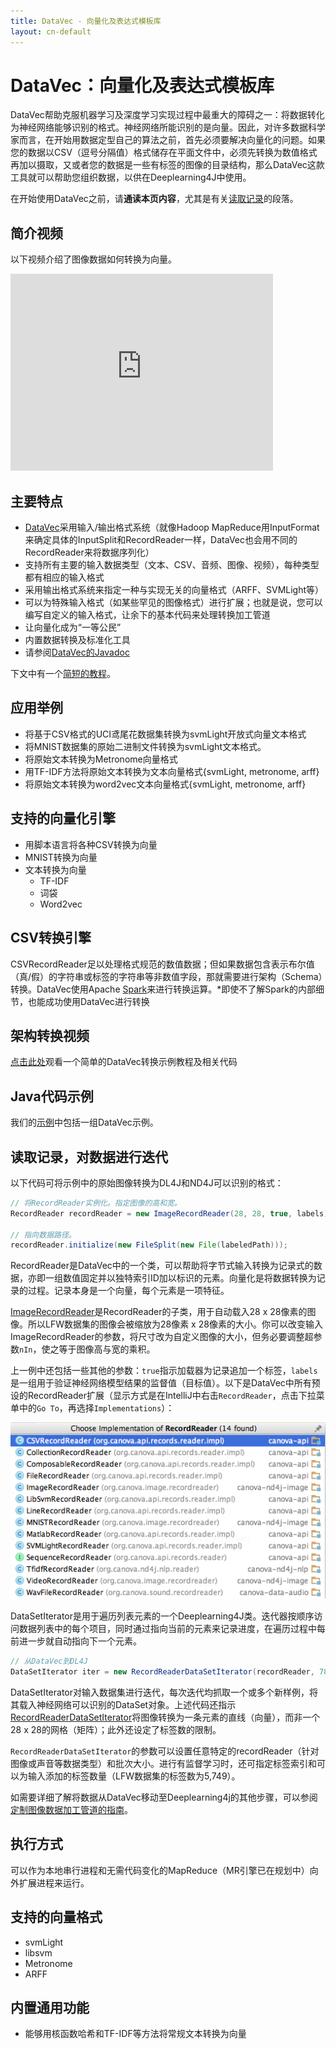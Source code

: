 ```yaml
---
title: DataVec - 向量化及表达式模板库
layout: cn-default
---
```


# DataVec：向量化及表达式模板库

DataVec帮助克服机器学习及深度学习实现过程中最重大的障碍之一：将数据转化为神经网络能够识别的格式。神经网络所能识别的是向量。因此，对许多数据科学家而言，在开始用数据定型自己的算法之前，首先必须要解决向量化的问题。如果您的数据以CSV（逗号分隔值）格式储存在平面文件中，必须先转换为数值格式再加以摄取，又或者您的数据是一些有标签的图像的目录结构，那么DataVec这款工具就可以帮助您组织数据，以供在Deeplearning4J中使用。 


在开始使用DataVec之前，请**通读本页内容**，尤其是有关[读取记录](#record)的段落。



## 简介视频

以下视频介绍了图像数据如何转换为向量。 

<iframe width="420" height="315" src="https://www.youtube.com/embed/EHHtyRKQIJ0" frameborder="0" allowfullscreen></iframe>

## 主要特点
- [DataVec](https://github.com/deeplearning4j/DataVec)采用输入/输出格式系统（就像Hadoop MapReduce用InputFormat来确定具体的InputSplit和RecordReader一样，DataVec也会用不同的RecordReader来将数据序列化）
- 支持所有主要的输入数据类型（文本、CSV、音频、图像、视频），每种类型都有相应的输入格式
- 采用输出格式系统来指定一种与实现无关的向量格式（ARFF、SVMLight等）
- 可以为特殊输入格式（如某些罕见的图像格式）进行扩展；也就是说，您可以编写自定义的输入格式，让余下的基本代码来处理转换加工管道
- 让向量化成为“一等公民”
- 内置数据转换及标准化工具
- 请参阅[DataVec的Javadoc](http://deeplearning4j.org/datavecdoc/)

下文中有一个<a href="#tutorial">简短的教程</a>。

## 应用举例

 * 将基于CSV格式的UCI鸢尾花数据集转换为svmLight开放式向量文本格式
 * 将MNIST数据集的原始二进制文件转换为svmLight文本格式。
 * 将原始文本转换为Metronome向量格式
 * 用TF-IDF方法将原始文本转换为文本向量格式{svmLight, metronome, arff}
 * 将原始文本转换为word2vec文本向量格式{svmLight, metronome, arff}

## 支持的向量化引擎

 * 用脚本语言将各种CSV转换为向量
 * MNIST转换为向量
 * 文本转换为向量
    * TF-IDF
    * 词袋
    * Word2vec

## CSV转换引擎

CSVRecordReader足以处理格式规范的数值数据；但如果数据包含表示布尔值（真/假）的字符串或标签的字符串等非数值字段，那就需要进行架构（Schema）转换。DataVec使用Apache [Spark](http://spark.apache.org/)来进行转换运算。*即使不了解Spark的内部细节，也能成功使用DataVec进行转换

## 架构转换视频

[点击此处](http://www.youtube.com/watch?v=L5DtC8_4F-c)观看一个简单的DataVec转换示例教程及相关代码

## Java代码示例

我们的[示例](https://deeplearning4j.org/quickstart#examples)中包括一组DataVec示例。   

<!-- Note to Tom, write DataVec setup content

## <a name="tutorial">设置DataVec</a>

在Maven中央仓库中搜索[DataVec](https://search.maven.org/#search%7Cga%7C1%7CDataVec)，得到可以使用的JAR文件列表。

将依赖项信息添加到pom.xml当中。

-->


## <a name="record">读取记录，对数据进行迭代</a>

以下代码可将示例中的原始图像转换为DL4J和ND4J可以识别的格式：

``` java
// 将RecordReader实例化。指定图像的高和宽。
RecordReader recordReader = new ImageRecordReader(28, 28, true, labels);

// 指向数据路径。 
recordReader.initialize(new FileSplit(new File(labeledPath)));
```

RecordReader是DataVec中的一个类，可以帮助将字节式输入转换为记录式的数据，亦即一组数值固定并以独特索引ID加以标识的元素。向量化是将数据转换为记录的过程。记录本身是一个向量，每个元素是一项特征。

[ImageRecordReader](https://github.com/deeplearning4j/Canova/blob/f03f32dd42f14af762bf443a04c4cfdcc172ac83/canova-nd4j/canova-nd4j-image/src/main/java/org/canova/image/recordreader/ImageRecordReader.java)是RecordReader的子类，用于自动载入28 x 28像素的图像。所以LFW数据集的图像会被缩放为28像素 x 28像素的大小。你可以改变输入ImageRecordReader的参数，将尺寸改为自定义图像的大小，但务必要调整超参数`nIn`，使之等于图像高与宽的乘积。 

上一例中还包括一些其他的参数：`true`指示加载器为记录追加一个标签，`labels`是一组用于验证神经网络模型结果的监督值（目标值）。以下是DataVec中所有预设的RecordReader扩展（显示方式是在IntelliJ中右击`RecordReader`，点击下拉菜单中的`Go To`，再选择`Implementations`）：

![Alt text](./img/recordreader_extensions.png)

DataSetIterator是用于遍历列表元素的一个Deeplearning4J类。迭代器按顺序访问数据列表中的每个项目，同时通过指向当前的元素来记录进度，在遍历过程中每前进一步就自动指向下一个元素。

``` java
// 从DataVec到DL4J
DataSetIterator iter = new RecordReaderDataSetIterator(recordReader, 784, labels.size());
```

DataSetIterator对输入数据集进行迭代，每次迭代均抓取一个或多个新样例，将其载入神经网络可以识别的DataSet对象。上述代码还指示[RecordReaderDataSetIterator](https://github.com/deeplearning4j/deeplearning4j/blob/3e5c6a942864ced574c7715ae548d5e3cb22982c/deeplearning4j-core/src/main/java/org/deeplearning4j/datasets/canova/RecordReaderDataSetIterator.java)将图像转换为一条元素的直线（向量），而非一个28 x 28的网格（矩阵）；此外还设定了标签数的限制。

`RecordReaderDataSetIterator`的参数可以设置任意特定的recordReader（针对图像或声音等数据类型）和批次大小。进行有监督学习时，还可指定标签索引和可以为输入添加的标签数量（LFW数据集的标签数为5,749）。 

如需要详细了解将数据从DataVec移动至Deeplearning4j的其他步骤，可以参阅[定制图像数据加工管道的指南](./cn/zh-simple-image-load-transform)。

## 执行方式

可以作为本地串行进程和无需代码变化的MapReduce（MR引擎已在规划中）向外扩展进程来运行。

## 支持的向量格式
* svmLight
* libsvm
* Metronome
* ARFF

## 内置通用功能
* 能够用核函数哈希和TF-IDF等方法将常规文本转换为向量
